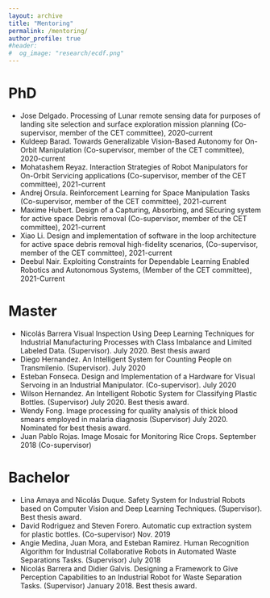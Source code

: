 ```yaml
---
layout: archive
title: "Mentoring"
permalink: /mentoring/
author_profile: true
#header:
#  og_image: "research/ecdf.png"
---
```




# PhD
-	Jose Delgado. Processing of Lunar remote sensing data for purposes of landing site selection and surface exploration mission planning (Co-supervisor, member of the CET committee), 2020-current
-	Kuldeep Barad. Towards Generalizable Vision-Based Autonomy for On-Orbit Manipulation (Co-supervisor, member of the CET committee), 2020-current
-	Mohatashem Reyaz. Interaction Strategies of Robot Manipulators for On-Orbit Servicing applications (Co-supervisor, member of the CET committee), 2021-current
-	Andrej Orsula.  Reinforcement Learning for Space Manipulation Tasks (Co-supervisor, member of the CET committee), 2021-current
-	Maxime Hubert. Design of a Capturing, Absorbing, and SEcuring system for active space Debris removal (Co-supervisor, member of the CET committee), 2021-current
-	Xiao Li. Design and implementation of software in the loop architecture for active space debris removal high-fidelity scenarios, (Co-supervisor, member of the CET committee), 2021-current
-	Deebul Nair. Exploiting Constraints for Dependable Learning Enabled Robotics and Autonomous Systems, (Member of the CET committee), 2021-Current

# Master
-	Nicolás Barrera Visual Inspection Using Deep Learning Techniques for Industrial Manufacturing Processes with Class Imbalance and Limited Labeled Data. (Supervisor). July 2020. Best thesis award
-	Diego Hernandez. An Intelligent System for Counting People on Transmilenio. (Supervisor). July 2020
-	Esteban Fonseca. Design and Implementation of a Hardware for Visual Servoing in an Industrial Manipulator. (Co-supervisor). July 2020
-	Wilson Hernandez. An Intelligent Robotic System for Classifying Plastic Bottles. (Supervisor) July 2020. Best thesis award.
-	Wendy Fong. Image processing for quality analysis of thick blood smears employed in malaria diagnosis (Supervisor) July 2020. Nominated for best thesis award.
-	Juan Pablo Rojas. Image Mosaic for Monitoring Rice Crops. September 2018 (Co-supervisor)

# Bachelor 
-	Lina Amaya and Nicolás Duque. Safety System for Industrial Robots based on Computer Vision and Deep Learning Techniques. (Supervisor). Best thesis award.
-	David Rodriguez and Steven Forero. Automatic cup extraction system for plastic bottles. (Co-supervisor) Nov. 2019
-	Angie Medina, Juan Mora, and Esteban Ramirez. Human Recognition Algorithm for Industrial Collaborative Robots in Automated Waste Separations Tasks. (Supervisor) July 2018
-	Nicolás Barrera and Didier Galvis. Designing a Framework to Give Perception Capabilities to an Industrial Robot for Waste Separation Tasks. (Supervisor) January 2018. Best thesis award.


